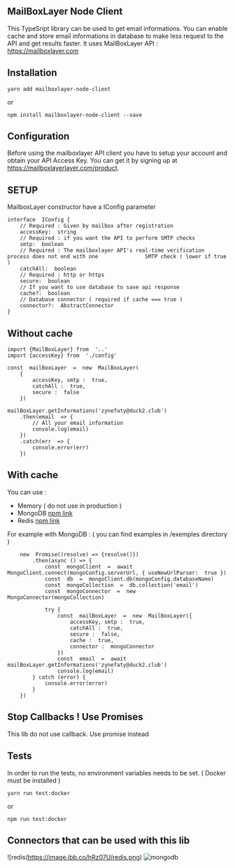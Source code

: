 ## MailBoxLayer Node Client

This TypeSript library can be used to get email informations.
You can enable cache and store email informations  in database to make less request to the API and get results faster.
It uses MailBoxLayer API : https://mailboxlayer.com

## Installation


    yarn add mailboxlayer-node-client


or

    npm install mailboxlayer-node-client --save


## Configuration

Before using the mailboxlayer API client you have to setup your account and obtain your API Access Key.
You can get it by signing up at https://mailboxlayerlayer.com/product.

## SETUP

MailboxLayer constructor have a IConfig parameter

    interface  IConfig {
	    // Required : Given by mailbox after registration
	    accessKey:  string
	    // Required : if you want the API to perform SMTP checks
	    smtp:  boolean
	    // Required : The mailboxlayer API's real-time verification process does not end with one 			    SMTP check ( lower if true )
	    catchAll:  boolean
	    // Required : http or https
	    secure:  boolean
	    // If you want to use database to save api response
	    cache?:  boolean
	    // Database connector ( required if cache === true )
	    connector?:  AbstractConnector
    }

## Without cache

    import {MailBoxLayer} from  '..'
	import {accessKey} from  './config'

	const  mailBoxLayer  =  new  MailBoxLayer(
		{
			accessKey, smtp :  true, 
			catchAll :  true, 
			secure :  false
		})

	mailBoxLayer.getInformations('zynefaty@duck2.club')
		.then(email  => {
			// All your email information
			console.log(email)
		})
		.catch(err  => {
			console.error(err)
		})


## With cache

You can use :

 - Memory ( do not use in production )
 - MongoDB [npm link](https://www.npmjs.com/package/mongodb)
 - Redis	[npm link](https://www.npmjs.com/package/redis)

For example with MongoDB : ( you can find examples in /exemples directory )

	    new  Promise((resolve) => {resolve()})
		    .then(async () => {
			    const  mongoClient  =  await  MongoClient.connect(mongoConfig.serverUrl, { useNewUrlParser:  true })
			    const  db  =  mongoClient.db(mongoConfig.databaseName)
		        const  mongoCollection  =  db.collection('email')
			    const  mongoConnector  =  new  MongoConnector(mongoCollection)
			    
			    try {
				    const  mailBoxLayer  =  new  MailBoxLayer({
					    accessKey, smtp :  true,
					    catchAll :  true,
					    secure :  false,
					    cache :  true,
					    connector :  mongoConnector
				    })
				    const  email  =  await  mailBoxLayer.getInformations('zynefaty@duck2.club')
				    console.log(email)
		    } catch (error) {
			    console.error(error)
		    }
	    })

## Stop Callbacks ! Use Promises

This lib do not use callback. Use promise instead

## Tests

In order to run the tests, no environment variables needs to be set. ( Docker must be installed ) 

    yarn run test:docker

or

    npm run test:docker

## Connectors that can be used with this lib

![redis(https://image.ibb.co/hRz07U/redis.png)
![mongodb](https://image.ibb.co/cYYhMp/mongodb.png)

